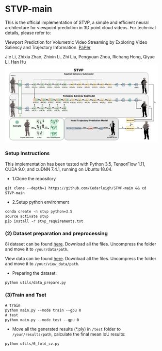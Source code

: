 # STVP-main
This is the official implementation of STVP, a simple and efficient neural architecture for viewpoint prediction in 3D point cloud videos. For technical details, please refer to:

Viewport Prediction for Volumetric Video Streaming by Exploring Video Saliency and Trajectory Information. [PaPer](https://arxiv.org/abs/2311.16462)

Jie Li, Zhixia Zhao, Zhixin Li, Zhi Liu, Pengyuan Zhou, Richang Hong, Qiyue Li, Han Hu
![image](imgs/overview.PNG)

### Setup Instructions
This implementation has been tested with Python 3.5, TensorFlow 1.11, CUDA 9.0, and cuDNN 7.4.1, running on Ubuntu 18.04.

- 1.Clone the repository 
```
git clone --depth=1 https://github.com/Cedarleigh/STVP-main && cd STVP-main
```
- 2.Setup python environment
```
conda create -n stvp python=3.5
source activate stvp
pip install -r stvp_requirements.txt
```
### (2) Dataset preparation and preprocessing
8i dataset can be found 
<a href="http://plenodb.jpeg.org/pc/8ilabs">here</a>. 
Download all the files. Uncompress the folder and move it to 
`/your/data/path`.

View data can be found 
<a href="https://github.com/Yong-Chen94/6DoF_Video_FoV_Dataset">here</a>. 
Download all the files. Uncompress the folder and move it to 
`/your/view_data/path`.

- Preparing the dataset:
```
python utils/data_prepare.py
```
### (3)Train and Tset
```
# train
python main.py --mode train --gpu 0
# test
python main.py --mode test --gpu 0
```
- Move all the generated results (*.ply) in `/test` folder to `/your/results/path`, calculate the final mean IoU results:
```
python utils/6_fold_cv.py
```
